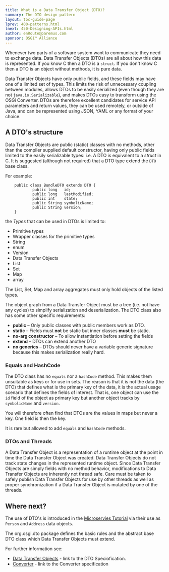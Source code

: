 ```yaml
---
title: What is a Data Transfer Object (DTO)?
summary: The DTO design pattern
layout: toc-guide-page
lprev: 400-patterns.html 
lnext: 450-Designing-APIs.html 
author: enRoute@paremus.com
sponsor: OSGi™ Alliance   
---
```


Whenever two parts of a software system want to communicate they need to exchange data. Data Transfer Objects (DTOs) are all about how this data is represented. If you know C then a DTO is a `struct`. If you don't know C then a DTO is an object without methods, it is pure data.

Data Transfer Objects have only public fields, and these fields may have one of a limited set of types. This limits the risk of unnecessary coupling between modules, allows DTOs to be easily serialized (even though they are not `java.io.Serializable`), and makes DTOs easy to transform using the OSGi Converter. DTOs are therefore excellent candidates for service API parameters and return values, they can be used remotely, or outside of Java, and can be represented using JSON, YAML or any format of your choice. 


## A DTO's structure

Data Transfer Objects are public (static) classes with no methods, other than the compiler supplied default constructor, having only public fields limited to the easily serializable types: i.e. A DTO is equivalent to a _struct_ in C. It is suggested (although not required) that a DTO type extend the `DTO` base class.

For example:

        public class BundleDTO extends DTO {
                public long   id;
                public long   lastModified;
                public int    state;
                public String symbolicName;
                public String version;
        }

the _Types_ that can be used in DTOs is limited to:

* Primitive types
* Wrapper classes for the primitive types
* String
* enum
* Version
* Data Transfer Objects
* List
* Set
* Map
* array

The List, Set, Map and array aggregates must only hold objects of the listed types.

The object graph from a Data Transfer Object must be a tree (i.e. not have any cycles) to simplify serialization and deserialization. The DTO class also has some other specific requirements:

* **public** – Only public classes with public members work as DTO. 
* **static** – Fields must **not** be static but inner classes **must** be static. 
* **no-arg constructor** – To allow instantiation before setting the fields
* **extend** – DTOs can extend another DTO
* **no generics** – DTOs should never have a variable generic signature because this makes serialization really hard.


### Equals and HashCode

The DTO class has no `equals` nor a `hashCode` method. This makes them unsuitable as keys or for use in sets. The reason is that it is not the 
data (the DTO) that defines what is the primary key of the data, it is the actual usage scenario that defines the fields of interest. 
That is, one object can use the `id` field of the object as primary key but another object tracks by `symbolicName` and `version`.

You will therefore often find that DTOs are the values in maps but never a key. One field is then the key.  

It is rare but allowed to add `equals` and `hashCode` methods.


### DTOs and Threads 

A Data Transfer Object is a representation of a runtime object at the point in time the Data Transfer Object was created. Data Transfer Objects do not track state changes in the represented runtime object. Since Data Transfer Objects are simply fields with no method behavior, modifications to Data Transfer Objects are inherently not thread safe. Care must be taken to safely publish Data Transfer Objects for use by other threads as well as proper synchronization if a Data Transfer Object is mutated by one of the threads.


## Where next?

The use of DTO's is introduced in the [Microservies Tutorial](../tutorial/030-tutorial_microservice.html) via their use as `Person` and `Address` data objects. 

The org.osgi.dto package defines the basic rules and the abstract base DTO class which Data Transfer Objects must extend. 

For further information see:

* [Data Transfer Objects](https://osgi.org/hudson/job/build.core/lastSuccessfulBuild/artifact/osgi.specs/generated/html/core/framework.dto.html) - link to the DTO Speciofication. 
* [Converter](https://osgi.org/hudson/job/build.cmpn/lastSuccessfulBuild/artifact/osgi.specs/generated/html/cmpn/util.converter.html) - link to the Converter specification

